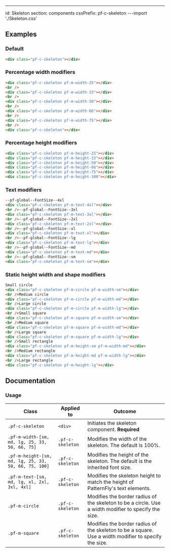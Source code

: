 ---
id: Skeleton
section: components
cssPrefix: pf-c-skeleton
---import './Skeleton.css'

## Examples

### Default

```html
<div class="pf-c-skeleton"></div>

```

### Percentage width modifiers

```html
<div class="pf-c-skeleton pf-m-width-25"></div>
<br />
<div class="pf-c-skeleton pf-m-width-33"></div>
<br />
<div class="pf-c-skeleton pf-m-width-50"></div>
<br />
<div class="pf-c-skeleton pf-m-width-66"></div>
<br />
<div class="pf-c-skeleton pf-m-width-75"></div>
<br />
<div class="pf-c-skeleton"></div>

```

### Percentage height modifiers

```html
<div class="pf-c-skeleton pf-m-height-25"></div>
<div class="pf-c-skeleton pf-m-height-33"></div>
<div class="pf-c-skeleton pf-m-height-50"></div>
<div class="pf-c-skeleton pf-m-height-66"></div>
<div class="pf-c-skeleton pf-m-height-75"></div>
<div class="pf-c-skeleton pf-m-height-100"></div>

```

### Text modifiers

```html
--pf-global--FontSize--4xl
<div class="pf-c-skeleton pf-m-text-4xl"></div>
<br />--pf-global--FontSize--3xl
<div class="pf-c-skeleton pf-m-text-3xl"></div>
<br />--pf-global--FontSize--2xl
<div class="pf-c-skeleton pf-m-text-2xl"></div>
<br />--pf-global--FontSize--xl
<div class="pf-c-skeleton pf-m-text-xl"></div>
<br />--pf-global--FontSize--lg
<div class="pf-c-skeleton pf-m-text-lg"></div>
<br />--pf-global--FontSize--md
<div class="pf-c-skeleton pf-m-text-md"></div>
<br />--pf-global--FontSize--sm
<div class="pf-c-skeleton pf-m-text-sm"></div>

```

### Static height width and shape modifiers

```html
Small circle
<div class="pf-c-skeleton pf-m-circle pf-m-width-sm"></div>
<br />Medium circle
<div class="pf-c-skeleton pf-m-circle pf-m-width-md"></div>
<br />Large circle
<div class="pf-c-skeleton pf-m-circle pf-m-width-lg"></div>
<br />Small square
<div class="pf-c-skeleton pf-m-square pf-m-width-sm"></div>
<br />Medium square
<div class="pf-c-skeleton pf-m-square pf-m-width-md"></div>
<br />Large square
<div class="pf-c-skeleton pf-m-square pf-m-width-lg"></div>
<br />Small rectangle
<div class="pf-c-skeleton pf-m-height-sm pf-m-width-md"></div>
<br />Medium rectangle
<div class="pf-c-skeleton pf-m-height-md pf-m-width-lg"></div>
<br />Large rectangle
<div class="pf-c-skeleton pf-m-height-lg"></div>

```

## Documentation

### Usage

| Class | Applied to | Outcome |
| -- | -- | -- |
| `.pf-c-skeleton` | `<div>` | Initiates the skeleton component. **Required** |
| `.pf-m-width-[sm, md, lg, 25, 33, 50, 66, 75]` | `.pf-c-skeleton` | Modifies the width of the skeleton. The default is 100%. |
| `.pf-m-height-[sm, md, lg, 25, 33, 50, 66, 75, 100]` | `.pf-c-skeleton` | Modifies the height of the skeleton. The default is the inherited font size. |
| `.pf-m-text-[sm, md, lg, xl, 2xl, 3xl, 4xl]` | `.pf-c-skeleton` | Modifies the skeleton height to match the height of PatternFly's text elements. |
| `.pf-m-circle` | `.pf-c-skeleton` | Modifies the border radius of the skeleton to be a circle. Use a width modifier to specify the size. |
| `.pf-m-square` | `.pf-c-skeleton` | Modifies the border radius of the skeleton to be a square. Use a width modifier to specify the size. |
